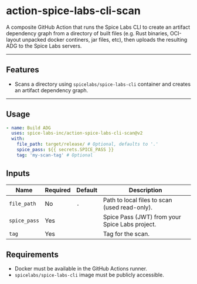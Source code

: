 # action-spice-labs-cli-scan

A composite GitHub Action that runs the Spice Labs CLI to create an artifact dependency
graph from a directory of built files (e.g. Rust binaries, OCI-layout unpacked docker
continers, jar files, etc), then uploads the resulting ADG to the Spice Labs servers.

---

## Features

- Scans a directory using `spicelabs/spice-labs-cli` container and creates an artifact
  dependency graph.

---

## Usage

```yaml
- name: Build ADG
  uses: spice-labs-inc/action-spice-labs-cli-scan@v2
  with:
    file_path: target/release/ # Optional, defaults to '.'
    spice_pass: ${{ secrets.SPICE_PASS }}
    tag: 'my-scan-tag' # Optional
```

## Inputs

| Name         | Required | Default | Description                                    |
| ------------ | -------- | ------- | ---------------------------------------------- |
| `file_path`  | No       | `.`     | Path to local files to scan (used read-only).  |
| `spice_pass` | Yes      |         | Spice Pass (JWT) from your Spice Labs project. |
| `tag`        | Yes      |         | Tag for the scan.                              |

## Requirements

- Docker must be available in the GitHub Actions runner.
- `spicelabs/spice-labs-cli` image must be publicly accessible.
